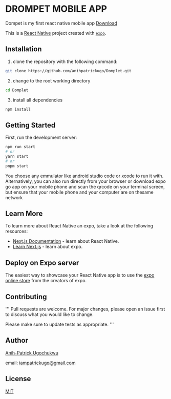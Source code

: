 # DROMPET MOBILE APP

Dompet is my first react native mobile app
[Download](https://https://github.com/anihpatrickugo/Dompet/)

This is a [React Native](https://reactnative.dev/) project created with [`expo`](https://expo.dev/).

## Installation

1. clone the repository with the following command:

```bash
git clone https://github.com/anihpatrickugo/Domplet.git
```

2. change to the root working directory

```bash
cd Domplet
```

3. install all dependencies

```bash
npm install
```

## Getting Started

First, run the development server:

```bash
npm run start
# or
yarn start
# or
pnpm start
```

You choose any emmulator like android studio code or xcode to run it with. Alternatively, you can
also run directly from your browser or download expo go app on your mobile phone and scan the qrcode
on your terminal screen, but ensure that your mobile phone and your computer are on thesame network

## Learn More

To learn more about React Native an expo, take a look at the following resources:

- [Next.js Documentation](https://reactnative.dev/docs/getting-started) - learn about React Native.
- [Learn Next.js](https://docs.expo.dev/) - learn about expo.

## Deploy on Expo server

The easiest way to showcase your React Native app is to use the [expo online store](https://docs.expo.dev/distribution/publishing-websites) from the creators of expo.

## Contributing

'''
Pull requests are welcome. For major changes, please open an issue first
to discuss what you would like to change.

Please make sure to update tests as appropriate.
'''

## Author

[Anih-Patrick Ugochukwu](https://twitter.com/anihpatrickugo/)

email: iampatrickugo@gmail.com

## License

[MIT](https://choosealicense.com/licenses/mit/)
